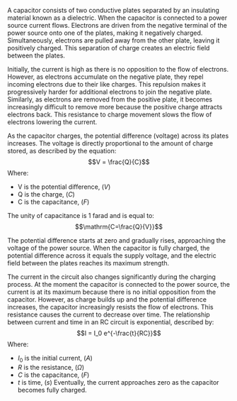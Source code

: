A capacitor consists of two conductive plates separated by an insulating material known as a dielectric. When the capacitor is connected to a power source current flows. Electrons are driven from the negative terminal of the power source onto one of the plates, making it negatively charged. Simultaneously, electrons are pulled away from the other plate, leaving it positively charged. This separation of charge creates an electric field between the plates.

Initially, the current is high as there is no opposition to the flow of electrons. However, as electrons accumulate on the negative plate, they repel incoming electrons due to their like charges. This repulsion makes it progressively harder for additional electrons to join the negative plate. Similarly, as electrons are removed from the positive plate, it becomes increasingly difficult to remove more because the positive charge attracts electrons back. This resistance to charge movement slows the flow of electrons lowering the current.

As the capacitor charges, the potential difference (voltage) across its plates increases. The voltage is directly proportional to the amount of charge stored, as described by the equation: $$V = \frac{Q}{C}$$
Where:
- V is the potential difference, $(V)$
- Q is the charge, $(C)$
- C is the capacitance, $(F)$ 

The unity of capacitance is 1 farad and is equal to:
$$\mathrm{C=\frac{Q}{V}}$$

The potential difference starts at zero and gradually rises, approaching the voltage of the power source. When the capacitor is fully charged, the potential difference across it equals the supply voltage, and the electric field between the plates reaches its maximum strength.

The current in the circuit also changes significantly during the charging process. At the moment the capacitor is connected to the power source, the current is at its maximum because there is no initial opposition from the capacitor. However, as charge builds up and the potential difference increases, the capacitor increasingly resists the flow of electrons. This resistance causes the current to decrease over time. The relationship between current and time in an RC circuit is exponential, described by:
$$I = I_0 e^{-\frac{t}{RC}}$$
Where:
- $I_0$ is the initial current, $(A)$
- $R$ is the resistance, $(\Omega)$
- $C$ is the capacitance, $(F)$
- $t$ is time, $(s)$
Eventually, the current approaches zero as the capacitor becomes fully charged.
